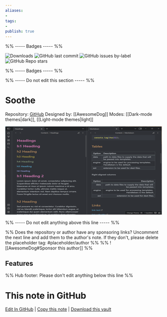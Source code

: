 ```yaml
---
aliases:
- 
tags: 
- 
publish: true
---
```


%% ----- Badges ----- %%

![Downloads](https://img.shields.io/badge/downloads-1952-573E7A?style=for-the-badge&logo=)
![GitHub last commit](https://img.shields.io/github/last-commit/AwesomeDog/obsidian-soothe?color=573E7A&label=last%20update&logo=github&style=for-the-badge)
![GitHub issues by-label](https://img.shields.io/github/issues/AwesomeDog/obsidian-soothe/help%20wanted?color=573E7A&logo=github&style=for-the-badge) 
![GitHub Repo stars](https://img.shields.io/github/stars/AwesomeDog/obsidian-soothe?color=573E7A&logo=github&style=for-the-badge)

%% ----- Badges ----- %%

%% ----- Do not edit this section ----- %%

# Soothe

Repository: [GitHub](https://github.com/AwesomeDog/obsidian-soothe)
Designed by: [[AwesomeDog]]
Modes: [[Dark-mode themes|dark]], [[Light-mode themes|light]]



![screenshot](https://github.com/AwesomeDog/obsidian-soothe/raw/HEAD/preview.png)

%% ----- Do not edit anything above this line ----- %% 

%% Does the repository or author have any sponsoring links? Uncomment the next line and add them to the author's note. If they don't, please delete the placeholder tag: #placeholder/author %%
%% ![[AwesomeDog#Sponsor this author]] %%


## Features



%% Hub footer: Please don't edit anything below this line %%

# This note in GitHub

<span class="git-footer">[Edit In GitHub](https://github.dev/obsidian-community/obsidian-hub/blob/main/02%20-%20Community%20Expansions/02.05%20All%20Community%20Expansions/Themes/Soothe.md "git-hub-edit-note") | [Copy this note](https://raw.githubusercontent.com/obsidian-community/obsidian-hub/main/02%20-%20Community%20Expansions/02.05%20All%20Community%20Expansions/Themes/Soothe.md "git-hub-copy-note") | [Download this vault](https://github.com/obsidian-community/obsidian-hub/archive/refs/heads/main.zip "git-hub-download-vault") </span>
